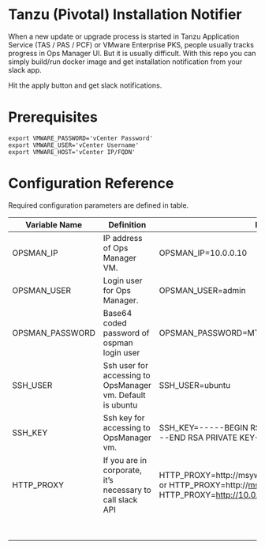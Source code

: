 # Tanzu (Pivotal) Installation Notifier
When a new update or upgrade process is started in Tanzu Application Service (TAS / PAS / PCF) or VMware Enterprise PKS, people usually tracks progress in Ops Manager UI. But it is usually difficult. With this repo you can simply build/run docker image and get installation notification from your slack app.

Hit the apply button and get slack notifications.

# Prerequisites

    export VMWARE_PASSWORD='vCenter Password'
    export VMWARE_USER='vCenter Username'
    export VMWARE_HOST='vCenter IP/FQDN'

# Configuration Reference

Required configuration parameters are defined in table.

| Variable Name  |Definition                     |Example                      |Required|
|----------------|-------------------------------|-----------------------------|----------
|OPSMAN_IP    |IP address of Ops Manager VM.         |OPSMAN_IP=10.0.0.10      |Yes
|OPSMAN_USER     |Login user for Ops Manager.           |OPSMAN_USER=admin          |Yes
|OPSMAN_PASSWORD      |Base64 coded password of ospman login user |OPSMAN_PASSWORD=MTIzNDU2|Yes
|SSH_USER  |Ssh user for accessing to OpsManager vm. Default is ubuntu |SSH_USER=ubuntu|No
|SSH_KEY  |Ssh key for accessing to OpsManager vm. |SSH_KEY=-----BEGIN RSA PRIVATE KEY-----\n....\n-----END RSA PRIVATE KEY----- |Yes
|HTTP_PROXY|If you are in corporate, it’s necessary to call slack API  |HTTP_PROXY=http://msywebex:password@10.0.0.50:8080 or HTTP_PROXY=http://msywebex@10.0.0.50:8080 or HTTP_PROXY=http://10.0.0.50:8080|No
||||
||||
||||
||||
||||
||||
||||
||||

